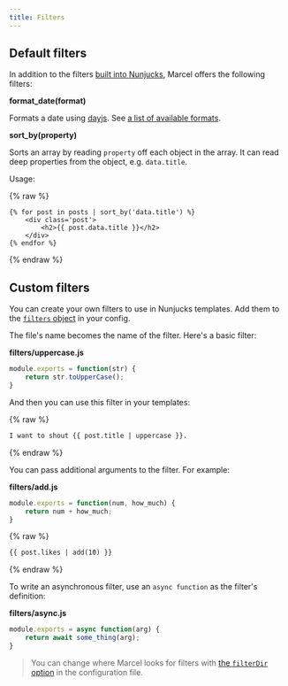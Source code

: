 ```yaml
---
title: Filters
---
```


## Default filters

In addition to the filters [built into Nunjucks][nunjucks-builtin], Marcel offers the following filters:

__format_date(format)__

Formats a date using [dayjs][dayjs]. See [a list of available formats][dayjs-formats].

__sort_by(property)__

Sorts an array by reading `property` off each object in the array. It can read deep properties from the object, e.g. `data.title`.

Usage:

{% raw %}
```twig
{% for post in posts | sort_by('data.title') %}
	<div class='post'>
		<h2>{{ post.data.title }}</h2>
	</div>
{% endfor %}
```
{% endraw %}

## Custom filters

You can create your own filters to use in Nunjucks templates. Add them to the [`filters` object](../reference/configuration#filters) in your config.

The file's name becomes the name of the filter. Here's a basic filter:

__filters/uppercase.js__
```js
module.exports = function(str) {
	return str.toUpperCase();
}
```

And then you can use this filter in your templates:

{% raw %}
```html
I want to shout {{ post.title | uppercase }}.
```
{% endraw %}

You can pass additional arguments to the filter. For example:

__filters/add.js__
```js
module.exports = function(num, how_much) {
	return num + how_much;
}
```

{% raw %}
```html
{{ post.likes | add(10) }}
```
{% endraw %}

To write an asynchronous filter, use an `async function` as the filter's definition:

__filters/async.js__
```js
module.exports = async function(arg) {
	return await some_thing(arg);
}
```

> You can change where Marcel looks for filters with [the `filterDir` option][marcel-config] in the configuration file.


[nunjucks-builtin]: https://mozilla.github.io/nunjucks/templating.html#builtin-filters
[marcel-config]: #todo
[dayjs]: https://github.com/iamkun/dayjs
[dayjs-formats]: https://github.com/iamkun/dayjs/blob/master/docs/en/API-reference.md#list-of-all-available-formats

